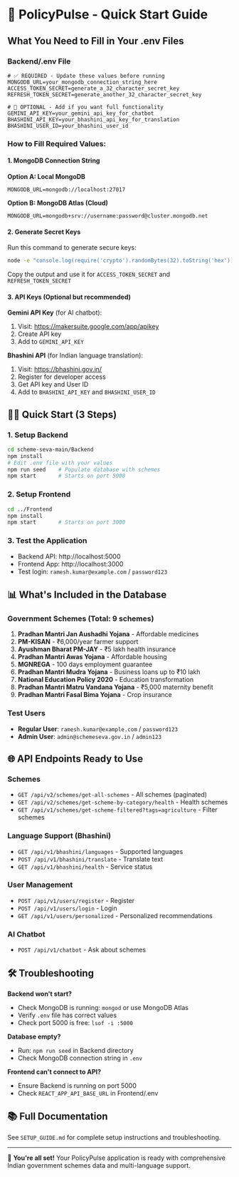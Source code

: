 # 🚀 PolicyPulse - Quick Start Guide

## What You Need to Fill in Your .env Files

### Backend/.env File
```env
# ✅ REQUIRED - Update these values before running
MONGODB_URL=your_mongodb_connection_string_here
ACCESS_TOKEN_SECRET=generate_a_32_character_secret_key
REFRESH_TOKEN_SECRET=generate_another_32_character_secret_key

# 🔧 OPTIONAL - Add if you want full functionality  
GEMINI_API_KEY=your_gemini_api_key_for_chatbot
BHASHINI_API_KEY=your_bhashini_api_key_for_translation
BHASHINI_USER_ID=your_bhashini_user_id
```

### How to Fill Required Values:

#### 1. MongoDB Connection String
**Option A: Local MongoDB**
```
MONGODB_URL=mongodb://localhost:27017
```

**Option B: MongoDB Atlas (Cloud)**
```
MONGODB_URL=mongodb+srv://username:password@cluster.mongodb.net
```

#### 2. Generate Secret Keys
Run this command to generate secure keys:
```bash
node -e "console.log(require('crypto').randomBytes(32).toString('hex'))"
```
Copy the output and use it for `ACCESS_TOKEN_SECRET` and `REFRESH_TOKEN_SECRET`

#### 3. API Keys (Optional but recommended)

**Gemini API Key** (for AI chatbot):
1. Visit: https://makersuite.google.com/app/apikey  
2. Create API key
3. Add to `GEMINI_API_KEY`

**Bhashini API** (for Indian language translation):
1. Visit: https://bhashini.gov.in/
2. Register for developer access
3. Get API key and User ID
4. Add to `BHASHINI_API_KEY` and `BHASHINI_USER_ID`

## 🏃‍♂️ Quick Start (3 Steps)

### 1. Setup Backend
```bash
cd scheme-seva-main/Backend
npm install
# Edit .env file with your values
npm run seed    # Populate database with schemes
npm start       # Starts on port 5000
```

### 2. Setup Frontend  
```bash
cd ../Frontend
npm install
npm start       # Starts on port 3000
```

### 3. Test the Application
- Backend API: http://localhost:5000
- Frontend App: http://localhost:3000
- Test login: `ramesh.kumar@example.com` / `password123`

## 📊 What's Included in the Database

### Government Schemes (Total: 9 schemes)
1. **Pradhan Mantri Jan Aushadhi Yojana** - Affordable medicines
2. **PM-KISAN** - ₹6,000/year farmer support  
3. **Ayushman Bharat PM-JAY** - ₹5 lakh health insurance
4. **Pradhan Mantri Awas Yojana** - Affordable housing
5. **MGNREGA** - 100 days employment guarantee
6. **Pradhan Mantri Mudra Yojana** - Business loans up to ₹10 lakh
7. **National Education Policy 2020** - Education transformation
8. **Pradhan Mantri Matru Vandana Yojana** - ₹5,000 maternity benefit
9. **Pradhan Mantri Fasal Bima Yojana** - Crop insurance

### Test Users
- **Regular User**: `ramesh.kumar@example.com` / `password123`
- **Admin User**: `admin@schemeseva.gov.in` / `admin123`

## 🌐 API Endpoints Ready to Use

### Schemes
- `GET /api/v2/schemes/get-all-schemes` - All schemes (paginated)
- `GET /api/v2/schemes/get-scheme-by-category/health` - Health schemes
- `GET /api/v1/schemes/get-scheme-filtered?tags=agriculture` - Filter schemes

### Language Support (Bhashini)
- `GET /api/v1/bhashini/languages` - Supported languages
- `POST /api/v1/bhashini/translate` - Translate text
- `GET /api/v1/bhashini/health` - Service status

### User Management
- `POST /api/v1/users/register` - Register
- `POST /api/v1/users/login` - Login  
- `GET /api/v1/users/personalized` - Personalized recommendations

### AI Chatbot
- `POST /api/v1/chatbot` - Ask about schemes

## 🛠️ Troubleshooting

**Backend won't start?**
- Check MongoDB is running: `mongod` or use MongoDB Atlas
- Verify `.env` file has correct values
- Check port 5000 is free: `lsof -i :5000`

**Database empty?**
- Run: `npm run seed` in Backend directory
- Check MongoDB connection string in `.env`

**Frontend can't connect to API?**
- Ensure Backend is running on port 5000
- Check `REACT_APP_API_BASE_URL` in Frontend/.env

## 📚 Full Documentation
See `SETUP_GUIDE.md` for complete setup instructions and troubleshooting.

---
🎉 **You're all set!** Your PolicyPulse application is ready with comprehensive Indian government schemes data and multi-language support.